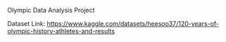 Olympic Data Analysis Project

Dataset Link: https://www.kaggle.com/datasets/heesoo37/120-years-of-olympic-history-athletes-and-results
